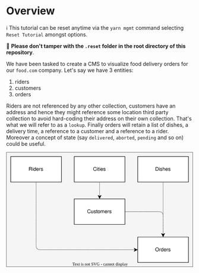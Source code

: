 # Overview

ℹ️ This tutorial can be reset anytime via the `yarn mgmt` command selecting `Reset Tutorial`
amongst options. 

🛑 **Please don't tamper with the `.reset` folder in the root directory of this
repository**.

We have been tasked to create a CMS to visualize food delivery orders for our `food.com` company. Let's say
we have 3 entities:

1. riders
2. customers
3. orders

Riders are not referenced by any other collection, customers have an address and hence they might 
reference some location third party collection to avoid hard-coding their address on their own collection. 
That's what we will refer to as a `lookup`.
Finally orders will retain a list of dishes, a delivery time, a reference to a customer and a reference to a rider.
Moreover a concept of state (say `delivered`, `aborted`, `pending` and so on) could be useful.

![collections](../img/collections.svg)
